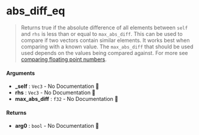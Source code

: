 # abs\_diff\_eq

>  Returns true if the absolute difference of all elements between `self` and `rhs` is
>  less than or equal to `max_abs_diff`.
>  This can be used to compare if two vectors contain similar elements. It works best when
>  comparing with a known value. The `max_abs_diff` that should be used used depends on
>  the values being compared against.
>  For more see
>  [comparing floating point numbers](https://randomascii.wordpress.com/2012/02/25/comparing-floating-point-numbers-2012-edition/).

#### Arguments

- **\_self** : `Vec3` \- No Documentation 🚧
- **rhs** : `Vec3` \- No Documentation 🚧
- **max\_abs\_diff** : `f32` \- No Documentation 🚧

#### Returns

- **arg0** : `bool` \- No Documentation 🚧